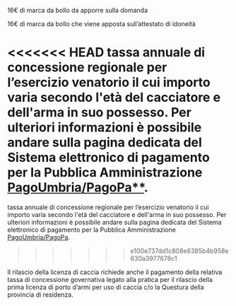 16€ di marca da bollo da apporre sulla domanda

16€ di marca da bollo che viene apposta sull’attestato di idoneità

<<<<<<< HEAD
tassa annuale di concessione regionale per l’esercizio venatorio il cui importo varia secondo l'età del cacciatore e dell'arma in suo possesso. Per ulteriori informazioni  è possibile andare sulla pagina dedicata del **Sistema elettronico di pagamento per la Pubblica Amministrazione** [PagoUmbria/PagoPa**](https://pagoumbria.regione.umbria.it/pagoumbria/addon/caccia/edit.jsf?m=4&idEnte=33ED3E1B55346CBB0001).
=======
tassa annuale di concessione regionale per l’esercizio venatorio il cui importo varia secondo l'età del cacciatore e dell'arma in suo possesso. Per ulteriori informazioni  è possibile andare sulla pagina dedicata del Sistema elettronico di pagamento per la Pubblica Amministrazione [PagoUmbria/PagoPa](https://pagoumbria.regione.umbria.it/pagoumbria/addon/caccia/edit.jsf?m=4&idEnte=33ED3E1B55346CBB0001).
>>>>>>> e100e737dd1c808e6385b4b958e630a3977678c1

Il rilascio della licenza di caccia richiede anche il pagamento della relativa tassa di concessione governativa legato alla pratica per il rilascio della prima licenza di porto d’armi per uso di caccia c/o la Questura della provincia di residenza.
